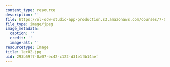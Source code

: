 ```yaml
---
content_type: resource
description: ''
file: https://ol-ocw-studio-app-production.s3.amazonaws.com/courses/7-012-introduction-to-biology-fall-2004/293b59f70a07ec42c122d31e1fb14aef_lec02.jpg
file_type: image/jpeg
image_metadata:
  caption: ''
  credit: ''
  image-alt: ''
resourcetype: Image
title: lec02.jpg
uid: 293b59f7-0a07-ec42-c122-d31e1fb14aef
---
```

